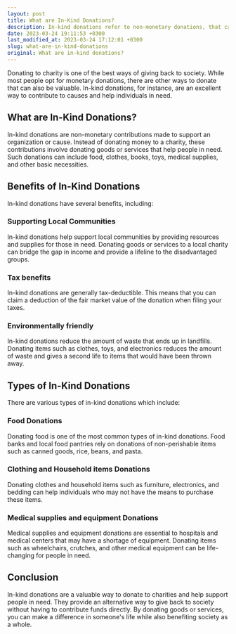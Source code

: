```yaml
---
layout: post
title: What are In-Kind Donations?
description: In-kind donations refer to non-monetary donations, that can help individuals in need with basic necessities. Read more about it here.
date: 2023-03-24 19:11:53 +0300
last_modified_at: 2023-03-24 17:12:01 +0300
slug: what-are-in-kind-donations
original: What are in-kind donations?
---
```

Donating to charity is one of the best ways of giving back to society. While most people opt for monetary donations, there are other ways to donate that can also be valuable. In-kind donations, for instance, are an excellent way to contribute to causes and help individuals in need.

## What are In-Kind Donations?

In-kind donations are non-monetary contributions made to support an organization or cause. Instead of donating money to a charity, these contributions involve donating goods or services that help people in need. Such donations can include food, clothes, books, toys, medical supplies, and other basic necessities.

## Benefits of In-Kind Donations

In-kind donations have several benefits, including:

### Supporting Local Communities

In-kind donations help support local communities by providing resources and supplies for those in need. Donating goods or services to a local charity can bridge the gap in income and provide a lifeline to the disadvantaged groups.

### Tax benefits

In-kind donations are generally tax-deductible. This means that you can claim a deduction of the fair market value of the donation when filing your taxes.

### Environmentally friendly

In-kind donations reduce the amount of waste that ends up in landfills. Donating items such as clothes, toys, and electronics reduces the amount of waste and gives a second life to items that would have been thrown away.

## Types of In-Kind Donations

There are various types of in-kind donations which include:

### Food Donations

Donating food is one of the most common types of in-kind donations. Food banks and local food pantries rely on donations of non-perishable items such as canned goods, rice, beans, and pasta.

### Clothing and Household items Donations

Donating clothes and household items such as furniture, electronics, and bedding can help individuals who may not have the means to purchase these items.

### Medical supplies and equipment Donations

Medical supplies and equipment donations are essential to hospitals and medical centers that may have a shortage of equipment. Donating items such as wheelchairs, crutches, and other medical equipment can be life-changing for people in need.

## Conclusion

In-kind donations are a valuable way to donate to charities and help support people in need. They provide an alternative way to give back to society without having to contribute funds directly. By donating goods or services, you can make a difference in someone's life while also benefiting society as a whole.